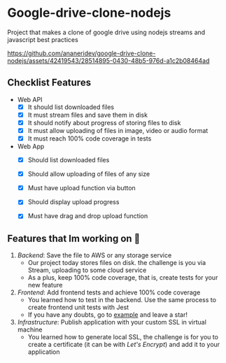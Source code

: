 # Google-drive-clone-nodejs 
Project that makes a clone of google drive using nodejs streams and javascript best practices

https://github.com/ananeridev/google-drive-clone-nodejs/assets/42419543/28514895-0430-48b5-976d-a1c2b08464ad


## Checklist Features

- Web API
    - [x] It should list downloaded files
    - [x] It must stream files and save them in disk
    - [x] It should notify about progress of storing files to disk
    - [x] It must allow uploading of files in image, video or audio format
    - [x] It must reach 100% code coverage in tests

- Web App
    - [x] Should list downloaded files
    - [x] Should allow uploading of files of any size
    - [x] Must have upload function via button
    - [x] Should display upload progress
    - [x] Must have drag and drop upload function


## Features that Im working on :construction:

1. *Backend*: Save the file to AWS or any storage service
     - Our project today stores files on disk. the challenge is you via Stream, uploading to some cloud service
     - As a plus, keep 100% code coverage, that is, create tests for your new feature
2. *Frontend*: Add frontend tests and achieve 100% code coverage
    - You learned how to test in the backend. Use the same process to create frontend unit tests with Jest
    - If you have any doubts, go to [example](https://github.com/ErickWendel/tdd-frontend-example) and leave a star!
3. *Infrastructure*: Publish application with your custom SSL in virtual machine
    - You learned how to generate local SSL, the challenge is for you to create a certificate (it can be with *Let's Encrypt*) and add it to your application
